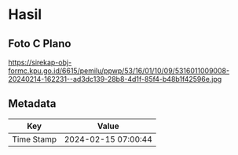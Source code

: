 # Hasil

## Foto C Plano

https://sirekap-obj-formc.kpu.go.id/6615/pemilu/ppwp/53/16/01/10/09/5316011009008-20240214-162231--ad3dc139-28b8-4d1f-85f4-b48b1f42596e.jpg


## Metadata

| Key        | Value               |
| ---------- | ------------------- |
| Time Stamp | 2024-02-15 07:00:44 |



